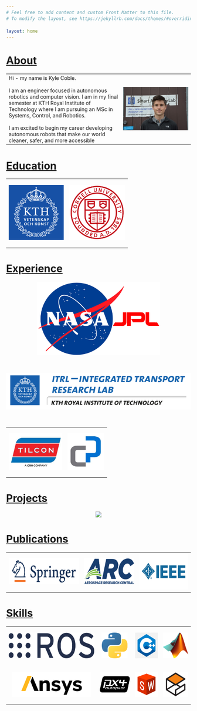 ```yaml
---
# Feel free to add content and custom Front Matter to this file.
# To modify the layout, see https://jekyllrb.com/docs/themes/#overriding-theme-defaults

layout: home
---
```


# [About](/)

<table border="0">
 <tr>
    <td>
      Hi - my name is Kyle Coble. <br>
      <br>
      I am an engineer focused in autonomous robotics and computer vision.
      I am in my final semester at KTH Royal Institute of Technology
      where I am pursuing an MSc in Systems, Control, and Robotics. <br>
      <br>
      I am excited to begin my career developing autonomous robots
      that make our world cleaner, safer, and more accessible
      <!-- I believe autonomous robots have the ability to make our world
      cleaner, safer, and more accessible and
      I am excited to begin my career developing autonomous robots for
      industries including **sustainability**, **space / ocean exploration**,
      and **mining / construction**. -->
    </td>
    <td>
      <p align="right">
        <img src="img/headshot.jpg" width="1000">
      </p>
    </td>
 </tr>
</table>

<!-- <p align="right">
  <kbd>
    <img src="img/headshot.jpg" height="100">
  </kbd>
</p>

Hi - my name is Kyle Coble. <br>
I am a robotics engineer focused in autonomous robotics and computer vision. <br>
I am in my final semester at KTH Royal Institute of Technology
where I am pursuing an MSc in Systems, Control, and Robotics. <br> -->




<!-- <td><p align="center"><img src="img/jpl_logo.gif" width="500"> -->
<!-- [![JPL](img/jpl_logo.gif)](/experience/) -->

# [Education](/education/)

<table border="0">
 <!-- <tr>
 </tr> -->
 <tr>
    <td>
      <p align="center">
        <!-- <a href="/education/"> -->
        <img src="img/logos/kth_logo.png" height="150">
        <!-- </a> -->
      </p>
    </td>
    <td>
      <p align="center">
        <!-- <a href="/education/"> -->
        <img src="img/logos/cornell_logo.gif" height="150">
        <!-- </a> -->
      </p>
    </td>
  </tr>
</table>


# [Experience](/experience/)

<p align="center">
  <!-- <a href="/experience/"> -->
  <img src="img/logos/jpl_logo.gif" height="200">
  <!-- </a> -->
</p>

<br>

<p align="center">
  <!-- <a href="/experience/"> -->
  <img src="img/logos/itrl_logo.png" height="100">
  <!-- </a> -->
</p>

<br>

<table border="0">
 <tr>
    <td>
      <p align="center">
        <!-- <a href="/experience/"> -->
        <img src="img/logos/tny_logo.jpg" height="100">
        <!-- </a> -->
      </p>
    </td>
    <td>
      <p align="center">
        <!-- <a href="/experience/"> -->
        <img src="img/logos/cpc_logo.jpg" height="100">
        <!-- </a> -->
      </p>
    </td>
  </tr>
</table>


# [Projects](/projects/)

<p align="center">
  <!-- <a href="/projects/"> -->
  <img src="img/awesome_drone.gif" height="400">
  <!-- </a> -->
</p>

# [Publications](/publications/)

<table border="0">
 <tr>
    <td>
      <!-- <a href="/publications/"> -->
      <img src="img/logos/springer_logo.png" height="70">
      <!-- </a> -->
    </td>
    <td>
      <!-- <a href="/publications/"> -->
      <img src="img/logos/arc_logo.png" height="70">
      <!-- </a> -->
    </td>
    <td>
      <!-- <a href="/publications/"> -->
      <img src="img/logos/ieee_logo.jpg" height="100">
      <!-- </a> -->
    </td>
  </tr>
</table>

# [Skills](/skills/)

<table border="0">
  <tr>
    <td><p align="center"><img src="img/logos/skills/ros_logo.png"    height="70"></p></td>
    <td><p align="center"><img src="img/logos/skills/python_logo.png" height="70"></p></td>
    <td><p align="center"><img src="img/logos/skills/cpp_logo.png"    height="70"></p></td>
    <td><p align="center"><img src="img/logos/skills/matlab_logo.png" height="70"></p></td>
  </tr>
  <tr>
    <td><p align="center"><img src="img/logos/skills/ansys_logo.png"      height="70"></p></td>
    <td><p align="center"><img src="img/logos/skills/px4_logo.png"        height="70"></p></td>
    <td><p align="center"><img src="img/logos/skills/solidworks_logo.png" height="70"></p></td>
    <td><p align="center"><img src="img/logos/skills/gazebo_logo.png"     height="70"></p></td>
  </tr>
</table>
